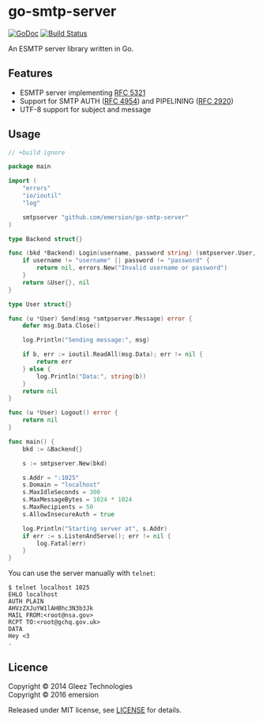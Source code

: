 # go-smtp-server

[![GoDoc](https://godoc.org/github.com/emersion/go-smtp-server?status.svg)](https://godoc.org/github.com/emersion/go-smtp-server)
[![Build Status](https://travis-ci.org/emersion/go-smtp-server.svg?branch=master)](https://travis-ci.org/emersion/go-smtp-server)

An ESMTP server library written in Go.

## Features

* ESMTP server implementing [RFC 5321](https://tools.ietf.org/html/rfc5321)
* Support for SMTP AUTH ([RFC 4954](https://tools.ietf.org/html/rfc4954)) and PIPELINING ([RFC 2920](https://tools.ietf.org/html/rfc2920))
* UTF-8 support for subject and message

## Usage

```go
// +build ignore

package main

import (
	"errors"
	"io/ioutil"
	"log"

	smtpserver "github.com/emersion/go-smtp-server"
)

type Backend struct{}

func (bkd *Backend) Login(username, password string) (smtpserver.User, error) {
	if username != "username" || password != "password" {
		return nil, errors.New("Invalid username or password")
	}
	return &User{}, nil
}

type User struct{}

func (u *User) Send(msg *smtpserver.Message) error {
	defer msg.Data.Close()

	log.Println("Sending message:", msg)

	if b, err := ioutil.ReadAll(msg.Data); err != nil {
		return err
	} else {
		log.Println("Data:", string(b))
	}
	return nil
}

func (u *User) Logout() error {
	return nil
}

func main() {
	bkd := &Backend{}

	s := smtpserver.New(bkd)

	s.Addr = ":1025"
	s.Domain = "localhost"
	s.MaxIdleSeconds = 300
	s.MaxMessageBytes = 1024 * 1024
	s.MaxRecipients = 50
	s.AllowInsecureAuth = true

	log.Println("Starting server at", s.Addr)
	if err := s.ListenAndServe(); err != nil {
		log.Fatal(err)
	}
}
```

You can use the server manually with `telnet`:
```
$ telnet localhost 1025
EHLO localhost
AUTH PLAIN
AHVzZXJuYW1lAHBhc3N3b3Jk
MAIL FROM:<root@nsa.gov>
RCPT TO:<root@gchq.gov.uk>
DATA
Hey <3
.
```

## Licence

Copyright © 2014 Gleez Technologies  
Copyright © 2016 emersion  

Released under MIT license, see [LICENSE](LICENSE) for details.
